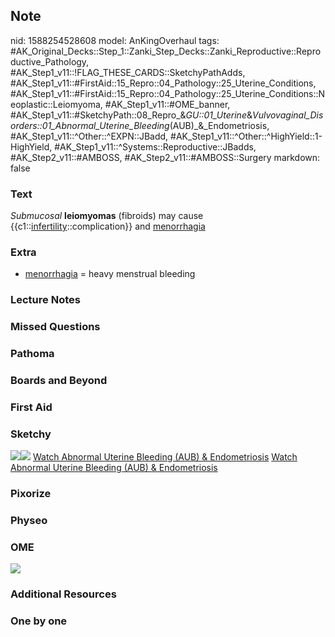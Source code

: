 ## Note
nid: 1588254528608
model: AnKingOverhaul
tags: #AK_Original_Decks::Step_1::Zanki_Step_Decks::Zanki_Reproductive::Reproductive_Pathology, #AK_Step1_v11::!FLAG_THESE_CARDS::SketchyPathAdds, #AK_Step1_v11::#FirstAid::15_Repro::04_Pathology::25_Uterine_Conditions, #AK_Step1_v11::#FirstAid::15_Repro::04_Pathology::25_Uterine_Conditions::Neoplastic::Leiomyoma, #AK_Step1_v11::#OME_banner, #AK_Step1_v11::#SketchyPath::08_Repro_&_GU::01_Uterine_&_Vulvovaginal_Disorders::01_Abnormal_Uterine_Bleeding_(AUB)_&_Endometriosis, #AK_Step1_v11::^Other::^EXPN::JBadd, #AK_Step1_v11::^Other::^HighYield::1-HighYield, #AK_Step1_v11::^Systems::Reproductive::JBadds, #AK_Step2_v11::#AMBOSS, #AK_Step2_v11::#AMBOSS::Surgery
markdown: false

### Text
<div>
  <i>Submucosal</i> <b>leiomyomas</b> (fibroids) may cause
  {{c1::<u>infertility</u>::complication}} and <u>menorrhagia</u>
</div>

### Extra
* <u>menorrhagia</u> = heavy menstrual bleeding

### Lecture Notes


### Missed Questions


### Pathoma


### Boards and Beyond


### First Aid


### Sketchy
<img src="15.%20submucosal%20fibroids%20infertility.jpg"><img src=
"Zoverall%20picture-8a8079e9044c423bfffc4b51cbd8343b6e29b9dd.JPG">
<a href=
"https://dashboard.sketchy.com/study/medical/courses/medical-pathophysiology/units/medical-pathophysiology-reproductive-gu/videos/medical-pathophysiology-reproductive-and-gu-uterine-and-vulvovaginal-disorders-abnormal-uterine-bleeding-aub-and-endometriosis?utm_source=anki&utm_medium=partnership&utm_campaign=february_update&utm_content=medical">
Watch Abnormal Uterine Bleeding (AUB) & Endometriosis</a> <a href=
"https://dashboard.sketchy.com/study/medical/courses/medical-pathophysiology/units/medical-pathophysiology-reproductive-gu/videos/medical-pathophysiology-reproductive-and-gu-uterine-and-vulvovaginal-disorders-abnormal-uterine-bleeding-aub-and-endometriosis?utm_source=anki&utm_medium=partnership&utm_campaign=february_update&utm_content=medical">
Watch Abnormal Uterine Bleeding (AUB) & Endometriosis</a>

### Pixorize


### Physeo


### OME
<div class="ome-widget">
  <a href="https://onlinemeded.org?ref=anki"><img src=
  "_OME_AnkiFlashcards_General_7.png"></a>
</div>

### Additional Resources


### One by one

